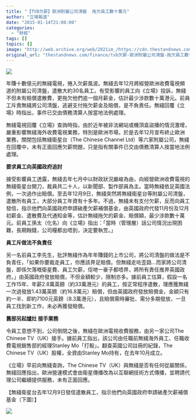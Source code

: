 ```yaml
---
title: "【TVB欠薪】歐洲附屬公司清盤  拖欠員工數十萬元"
author: "立場報道"
date: "2015-01-14T21:00:00"
categories:
  - "財經"
tags: []
topics: []
image: "http://web.archive.org/web/2021im_/https://cdn.thestandnews.com/media/photos/cache/tvb-13_HgpPE_1200x0.png"
original_url: "thestandnews.com/finance/tvb欠薪-歐洲附屬公司清盤-拖欠員工數十萬元"
---
```

![](http://web.archive.org/web/2021im_/https://cdn.thestandnews.com/media/photos/cache/tvb-13_HgpPE_1200x0.png)

年賺十數億元的無綫電視，捲入欠薪風波。無綫去年12月將經營歐洲收費電視頻道的附屬公司清盤，遣散大約30名員工。有受影響的員工向《立場》投訴，無綫不但未有賠償遣散費，更拖欠他們逾一個月薪金，估計最少涉款數十萬港元。前員工斥責無綫將公司清盤，逃避支付拖欠薪金及賠償，是不負責任。無綫回覆《立場》時指出，事件已交由債務清算人按當地法例處理。

無綫電視回覆《立場》查詢時指，由於近年被非法網站或機頂盒盜播的情況激增，嚴重影響無綫海外收費電視業務，特別是歐洲市場，於是去年12月宣布終止歐洲業務，關閉包括無綫衛星台（The Chinese Channel Ltd）等六家附屬公司，無綫在回覆中，未有正面回應欠薪問題，只是指有關事件已交由債務清算人按當地法例處理。

**要求員工向英國政府追討**

據受影響員工透露，無綫去年七月中以財政狀況嚴峻為由，向經營歐洲收費電視的無綫衛星台開刀，裁員共二十人，以新聞部、製作部員為主。當時無綫依足英國法例，一次過作出賠償。至去年12月9日，無綫突然將無綫衛星台等附屬公司清盤，遣散所有員工，大部分員工年資有十多年。不過，無綫未有支付欠薪，反而向員工發信，指示他們向英國政府申請破產欠薪補償基金，由英國政府代發11月份及12月初薪金、遣散費及代通知金等，估計無綫拖欠的薪金、賠償額，最少涉款數十萬元。前員工孫太（化名）向《立場》指出：「當時（管理層）話公司情況出現困難，長期蝕錢，公司糧都出唔到，決定要執笠。」

**員工斥做法不負責任**

另一名前員工李先生，批評無綫作為年年賺錢的上市公司，將公司清盤的做法是不負青任，「如果你要裁走員工，你應該畀足賠償。但無綫走咗歪路…而家將公司清盤，即係欠落嘅衛星費、員工欠薪，佢哋一豪子都唔畀，將所有責任推畀英國政府。」由英國政府發放賠償，不但金額較少，限制亦多。據前員工估算，假設一名工作15年、年薪2.8萬英鎊（約33萬港元）的員工，按正常程序遣散，理應獲無綫一次過發放1.43萬英鎊（約16.8萬元）賠償，但由英國政府發放賠償金，金額只有約一半、即約7100元英鎊（8.3萬港元），且賠償需時審批、需分多期發放，一旦員工找到新工作，未必再獲發賠償。

**舊部另起爐灶 接手業務**

令員工意想不到，公司倒閉之後，無綫在歐洲電視收費服務，由另一家公司The Chinese TV（UK）接手。據前員工指出，該公司由任職前無綫海外員工、任職收費電視銷售部的經理Stanley Mo「打骰」。翻查英國公司註冊的紀錄，The Chinese TV（UK）股權，全資由Stanley Mo持有，在去年10月成立。

《立場》早前向無綫查詢，The Chinese TV（UK）與無綫是否有任何從屬關係，無綫回應指出，歐洲營運模式會由衛星傳播改為以互聯網技術方式傳播，並聘請代理公司繼續提供服務，未有正面回應。

【無綫衛星台去年12月9日發信遣散員工，指示他們向英國政府申請破產欠薪補償基金（下圖）】

[![](http://web.archive.org/web/2021im_/https://cdn.thestandnews.com/media/photos/cache/tvb1_TrNbq_1200x0.PNG)](http://web.archive.org/web/20210628174750/https://cdn.thestandnews.com/media/photos/cache/tvb1_TrNbq_1200x0.PNG)